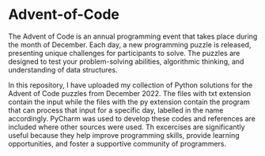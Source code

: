 # Advent-of-Code
The Advent of Code is an annual programming event that takes place during the month of December. Each day, a new programming puzzle is released, presenting unique challenges for participants to solve. The puzzles are designed to test your problem-solving abilities, algorithmic thinking, and understanding of data structures.

In this repository, I have uploaded my collection of Python solutions for the Advent of Code puzzles from December 2022. The files with txt extension contain the input while the files with the py extension contain the program that can process that input for a specific day, labelled in the name accordingly. PyCharm was used to develop these codes and references are included where other sources were used. 
Th excercises are significantly useful because they help improve programming skills, provide learning opportunities, and foster a supportive community of programmers.

